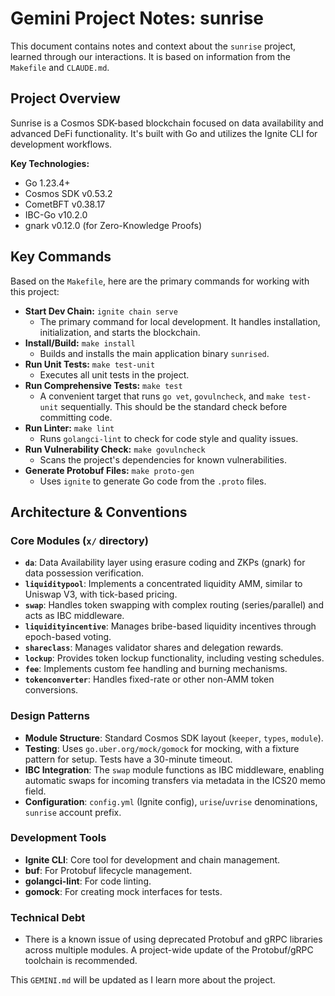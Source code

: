 # Gemini Project Notes: sunrise

This document contains notes and context about the `sunrise` project, learned through our interactions. It is based on information from the `Makefile` and `CLAUDE.md`.

## Project Overview

Sunrise is a Cosmos SDK-based blockchain focused on data availability and advanced DeFi functionality. It's built with Go and utilizes the Ignite CLI for development workflows.

**Key Technologies:**
*   Go 1.23.4+
*   Cosmos SDK v0.53.2
*   CometBFT v0.38.17
*   IBC-Go v10.2.0
*   gnark v0.12.0 (for Zero-Knowledge Proofs)

## Key Commands

Based on the `Makefile`, here are the primary commands for working with this project:

*   **Start Dev Chain:** `ignite chain serve`
    *   The primary command for local development. It handles installation, initialization, and starts the blockchain.
*   **Install/Build:** `make install`
    *   Builds and installs the main application binary `sunrised`.
*   **Run Unit Tests:** `make test-unit`
    *   Executes all unit tests in the project.
*   **Run Comprehensive Tests:** `make test`
    *   A convenient target that runs `go vet`, `govulncheck`, and `make test-unit` sequentially. This should be the standard check before committing code.
*   **Run Linter:** `make lint`
    *   Runs `golangci-lint` to check for code style and quality issues.
*   **Run Vulnerability Check:** `make govulncheck`
    *   Scans the project's dependencies for known vulnerabilities.
*   **Generate Protobuf Files:** `make proto-gen`
    *   Uses `ignite` to generate Go code from the `.proto` files.

## Architecture & Conventions

### Core Modules (`x/` directory)
*   **`da`**: Data Availability layer using erasure coding and ZKPs (gnark) for data possession verification.
*   **`liquiditypool`**: Implements a concentrated liquidity AMM, similar to Uniswap V3, with tick-based pricing.
*   **`swap`**: Handles token swapping with complex routing (series/parallel) and acts as IBC middleware.
*   **`liquidityincentive`**: Manages bribe-based liquidity incentives through epoch-based voting.
*   **`shareclass`**: Manages validator shares and delegation rewards.
*   **`lockup`**: Provides token lockup functionality, including vesting schedules.
*   **`fee`**: Implements custom fee handling and burning mechanisms.
*   **`tokenconverter`**: Handles fixed-rate or other non-AMM token conversions.

### Design Patterns
*   **Module Structure**: Standard Cosmos SDK layout (`keeper`, `types`, `module`).
*   **Testing**: Uses `go.uber.org/mock/gomock` for mocking, with a fixture pattern for setup. Tests have a 30-minute timeout.
*   **IBC Integration**: The `swap` module functions as IBC middleware, enabling automatic swaps for incoming transfers via metadata in the ICS20 memo field.
*   **Configuration**: `config.yml` (Ignite config), `urise`/`uvrise` denominations, `sunrise` account prefix.

### Development Tools
*   **Ignite CLI**: Core tool for development and chain management.
*   **buf**: For Protobuf lifecycle management.
*   **golangci-lint**: For code linting.
*   **gomock**: For creating mock interfaces for tests.

### Technical Debt
*   There is a known issue of using deprecated Protobuf and gRPC libraries across multiple modules. A project-wide update of the Protobuf/gRPC toolchain is recommended.

This `GEMINI.md` will be updated as I learn more about the project.
